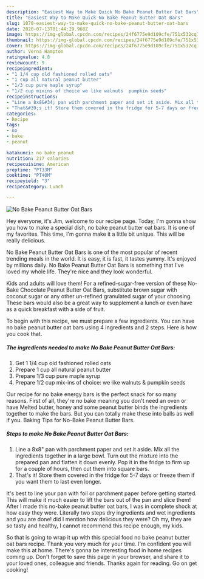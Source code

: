 ```yaml
---
description: "Easiest Way to Make Quick No Bake Peanut Butter Oat Bars"
title: "Easiest Way to Make Quick No Bake Peanut Butter Oat Bars"
slug: 1070-easiest-way-to-make-quick-no-bake-peanut-butter-oat-bars
date: 2020-07-13T01:44:29.968Z
image: https://img-global.cpcdn.com/recipes/24f6775e9d109cfe/751x532cq70/no-bake-peanut-butter-oat-bars-recipe-main-photo.jpg
thumbnail: https://img-global.cpcdn.com/recipes/24f6775e9d109cfe/751x532cq70/no-bake-peanut-butter-oat-bars-recipe-main-photo.jpg
cover: https://img-global.cpcdn.com/recipes/24f6775e9d109cfe/751x532cq70/no-bake-peanut-butter-oat-bars-recipe-main-photo.jpg
author: Verna Hampton
ratingvalue: 4.8
reviewcount: 9
recipeingredient:
- "1 1/4 cup old fashioned rolled oats"
- "1 cup all natural peanut butter"
- "1/3 cup pure maple syrup"
- "1/2 cup mixins of choice we like walnuts  pumpkin seeds"
recipeinstructions:
- "Line a 8x8&#34; pan with parchment paper and set it aside. Mix all the ingredients together in a large bowl. Turn out the mixture into the prepared pan and flatten it down evenly. Pop it in the fridge to firm up for a couple of hours, then cut them into square bars."
- "That&#39;s it! Store them covered in the fridge for 5-7 days or freeze them if you want them to last even longer."
categories:
- Recipe
tags:
- no
- bake
- peanut

katakunci: no bake peanut 
nutrition: 217 calories
recipecuisine: American
preptime: "PT33M"
cooktime: "PT40M"
recipeyield: "3"
recipecategory: Lunch

---
```



![No Bake Peanut Butter Oat Bars](https://img-global.cpcdn.com/recipes/24f6775e9d109cfe/751x532cq70/no-bake-peanut-butter-oat-bars-recipe-main-photo.jpg)

Hey everyone, it's Jim, welcome to our recipe page. Today, I'm gonna show you how to make a special dish, no bake peanut butter oat bars. It is one of my favorites. This time, I'm gonna make it a little bit unique. This will be really delicious.

No Bake Peanut Butter Oat Bars is one of the most popular of recent trending meals in the world. It is easy, it is fast, it tastes yummy. It's enjoyed by millions daily. No Bake Peanut Butter Oat Bars is something that I've loved my whole life. They're nice and they look wonderful.

Kids and adults will love them! For a refined-sugar-free version of these No-Bake Chocolate Peanut Butter Oat Bars, substitute brown sugar with coconut sugar or any other un-refined granulated sugar of your choosing. These bars would also be a great way to supplement a lunch or even have as a quick breakfast with a side of fruit.


To begin with this recipe, we must prepare a few ingredients. You can have no bake peanut butter oat bars using 4 ingredients and 2 steps. Here is how you cook that.

<!--inarticleads1-->

##### The ingredients needed to make No Bake Peanut Butter Oat Bars:

1. Get 1 1/4 cup old fashioned rolled oats
1. Prepare 1 cup all natural peanut butter
1. Prepare 1/3 cup pure maple syrup
1. Prepare 1/2 cup mix-ins of choice: we like walnuts &amp; pumpkin seeds


Our recipe for no bake energy bars is the perfect snack for so many reasons. First of all, they&#39;re no bake meaning you don&#39;t need an oven or have Melted butter, honey and some peanut butter binds the ingredients together to make the bars. But you can totally make these into balls as well if you. Baking Tips for No-Bake Peanut Butter Bars. 

<!--inarticleads2-->

##### Steps to make No Bake Peanut Butter Oat Bars:

1. Line a 8x8&#34; pan with parchment paper and set it aside. Mix all the ingredients together in a large bowl. Turn out the mixture into the prepared pan and flatten it down evenly. Pop it in the fridge to firm up for a couple of hours, then cut them into square bars.
1. That&#39;s it! Store them covered in the fridge for 5-7 days or freeze them if you want them to last even longer.


It&#39;s best to line your pan with foil or parchment paper before getting started. This will make it much easier to lift the bars out of the pan and slice them! After I made this no-bake peanut butter oat bars, I was in complete shock at how easy they were. Literally two steps dry ingredients and wet ingredients and you are done! did I mention how delicious they were? Oh my, they are so tasty and healthy, I cannot recommend this recipe enough, my kids. 

So that is going to wrap it up with this special food no bake peanut butter oat bars recipe. Thank you very much for your time. I'm confident you will make this at home. There's gonna be interesting food in home recipes coming up. Don't forget to save this page in your browser, and share it to your loved ones, colleague and friends. Thanks again for reading. Go on get cooking!
